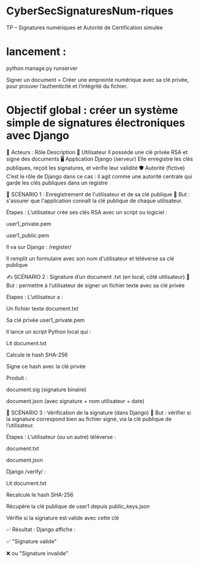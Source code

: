 # CyberSecSignaturesNum-riques
TP – Signatures numériques et Autorité de  Certification simulée

# lancement : 
python manage.py runserver

Signer un document = Créer une empreinte numérique avec sa clé privée, pour prouver l’authenticité et l’intégrité du fichier.

 # Objectif global : créer un système simple de signatures électroniques avec Django
 
🧠 Acteurs :
Rôle	Description
👤 Utilisateur	Il possède une clé privée RSA et signe des documents
🖥️ Application Django (serveur)	Elle enregistre les clés publiques, reçoit les signatures, et vérifie leur validité
🛡️ Autorité (fictive)	C’est le rôle de Django dans ce cas : il agit comme une autorité centrale qui garde les clés publiques dans un registre

🔐 SCÉNARIO 1 : Enregistrement de l'utilisateur et de sa clé publique
📍 But : s'assurer que l'application connaît la clé publique de chaque utilisateur.

Étapes :
L’utilisateur crée ses clés RSA avec un script ou logiciel :

user1_private.pem

user1_public.pem

Il va sur Django : /register/

Il remplit un formulaire avec son nom d'utilisateur et téléverse sa clé publique

✍️ SCÉNARIO 2 : Signature d’un document .txt (en local, côté utilisateur)
📍 But : permettre à l’utilisateur de signer un fichier texte avec sa clé privée

Étapes :
L’utilisateur a :

Un fichier texte document.txt

Sa clé privée user1_private.pem

Il lance un script Python local qui :

Lit document.txt

Calcule le hash SHA-256

Signe ce hash avec la clé privée

Produit :

document.sig (signature binaire)

document.json (avec signature + nom utilisateur + date)

🔎 SCÉNARIO 3 : Vérification de la signature (dans Django)
📍 But : vérifier si la signature correspond bien au fichier signé, via la clé publique de l’utilisateur.

Étapes :
L’utilisateur (ou un autre) téléverse :

document.txt

document.json

Django /verify/ :

Lit document.txt

Recalcule le hash SHA-256

Récupère la clé publique de user1 depuis public_keys.json

Vérifie si la signature est valide avec cette clé

✅ Résultat : Django affiche :

✅ "Signature valide"

❌ ou "Signature invalide"
